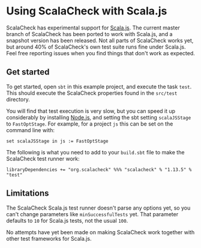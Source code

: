 # Using ScalaCheck with Scala.js

ScalaCheck has experimental support for [Scala.js](http://www.scala-js.org/).
The current master branch of ScalaCheck has been ported to work with Scala.js,
and a snapshot version has been released. Not all parts of ScalaCheck works
yet, but around 40% of ScalaCheck's own test suite runs fine under Scala.js.
Feel free reporting issues when you find things that don't work as expected.

## Get started

To get started, open `sbt` in this example project, and execute the task
`test`. This should execute the ScalaCheck properties found in the `src/test` directory.

You will find that test execution is very slow, but you can speed it up
considerably by installing [Node.js](http://nodejs.org/), and setting the sbt
setting `scalaJSStage` to `FastOptStage`.  For example, for a project `js` this
can be set on the command line with:

```
set scalaJSStage in js := FastOptStage
```

The following is what you need to add to your `build.sbt` file to make the
ScalaCheck test runner work:

```
libraryDependencies += "org.scalacheck" %%% "scalacheck" % "1.13.5" % "test"
```

## Limitations

The ScalaCheck Scala.js test runner doesn't parse any options yet, so you can't
change parameters like `minSuccessfulTests` yet. That parameter defaults to
`10` for Scala.js tests, not the usual `100`.

No attempts have yet been made on making ScalaCheck work together with other
test frameworks for Scala.js.
